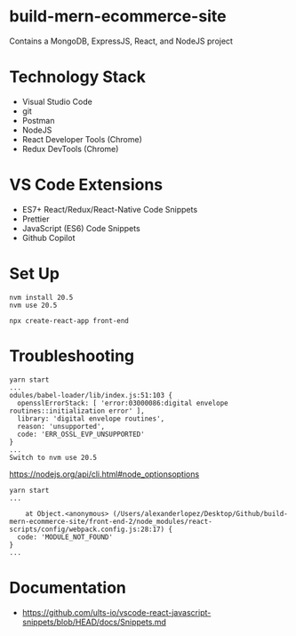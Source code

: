 # build-mern-ecommerce-site
Contains a MongoDB, ExpressJS, React, and NodeJS project

# Technology Stack
- Visual Studio Code
- git
- Postman
- NodeJS
- React Developer Tools (Chrome)
- Redux DevTools (Chrome)

# VS Code Extensions
- ES7+ React/Redux/React-Native Code Snippets
- Prettier
- JavaScript (ES6) Code Snippets
- Github Copilot

# Set Up
```
nvm install 20.5
nvm use 20.5
```

```
npx create-react-app front-end
```

# Troubleshooting
```
yarn start
...
odules/babel-loader/lib/index.js:51:103 {
  opensslErrorStack: [ 'error:03000086:digital envelope routines::initialization error' ],
  library: 'digital envelope routines',
  reason: 'unsupported',
  code: 'ERR_OSSL_EVP_UNSUPPORTED'
}
...
Switch to nvm use 20.5
```
https://nodejs.org/api/cli.html#node_optionsoptions

```
yarn start
...

    at Object.<anonymous> (/Users/alexanderlopez/Desktop/Github/build-mern-ecommerce-site/front-end-2/node_modules/react-scripts/config/webpack.config.js:28:17) {
  code: 'MODULE_NOT_FOUND'
}
...

```

# Documentation
- https://github.com/ults-io/vscode-react-javascript-snippets/blob/HEAD/docs/Snippets.md
